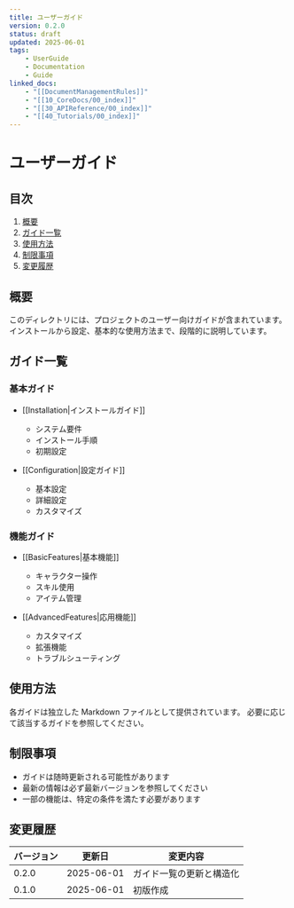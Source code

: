 ```yaml
---
title: ユーザーガイド
version: 0.2.0
status: draft
updated: 2025-06-01
tags:
    - UserGuide
    - Documentation
    - Guide
linked_docs:
    - "[[DocumentManagementRules]]"
    - "[[10_CoreDocs/00_index]]"
    - "[[30_APIReference/00_index]]"
    - "[[40_Tutorials/00_index]]"
---
```


# ユーザーガイド

## 目次

1. [概要](#概要)
2. [ガイド一覧](#ガイド一覧)
3. [使用方法](#使用方法)
4. [制限事項](#制限事項)
5. [変更履歴](#変更履歴)

## 概要

このディレクトリには、プロジェクトのユーザー向けガイドが含まれています。
インストールから設定、基本的な使用方法まで、段階的に説明しています。

## ガイド一覧

### 基本ガイド

-   [[Installation|インストールガイド]]

    -   システム要件
    -   インストール手順
    -   初期設定

-   [[Configuration|設定ガイド]]
    -   基本設定
    -   詳細設定
    -   カスタマイズ

### 機能ガイド

-   [[BasicFeatures|基本機能]]

    -   キャラクター操作
    -   スキル使用
    -   アイテム管理

-   [[AdvancedFeatures|応用機能]]
    -   カスタマイズ
    -   拡張機能
    -   トラブルシューティング

## 使用方法

各ガイドは独立した Markdown ファイルとして提供されています。
必要に応じて該当するガイドを参照してください。

## 制限事項

-   ガイドは随時更新される可能性があります
-   最新の情報は必ず最新バージョンを参照してください
-   一部の機能は、特定の条件を満たす必要があります

## 変更履歴

| バージョン | 更新日     | 変更内容                 |
| ---------- | ---------- | ------------------------ |
| 0.2.0      | 2025-06-01 | ガイド一覧の更新と構造化 |
| 0.1.0      | 2025-06-01 | 初版作成                 |
